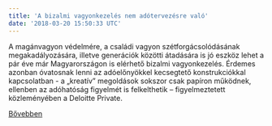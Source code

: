 ```yaml
---
title: 'A bizalmi vagyonkezelés nem adótervezésre való'
date: '2018-03-20 15:50:33 UTC'
---
```


A magánvagyon védelmére, a családi vagyon szétforgácsolódásának megakadályozására, illetve generációk közötti átadására is jó eszköz lehet a pár éve már Magyarországon is elérhető bizalmi vagyonkezelés. Érdemes azonban óvatosnak lenni az adóelőnyökkel kecsegtető konstrukciókkal kapcsolatban - a „kreatív” megoldások sokszor csak papíron működnek, ellenben az adóhatóság figyelmét is felkelthetik – figyelmeztetett közleményében a Deloitte Private.


[Bővebben](http://ift.tt/2pqPkxT)
